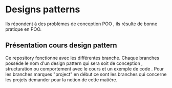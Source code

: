# Designs patterns

Ils répondent à des problèmes de conception POO , ils résulte de bonne pratique en POO.

## Présentation cours design pattern

Ce repository fonctionne avec les différentes branche. Chaque branches posséde le nom d'un design pattern qui sera soit de conception , structuration ou comportement avec le cours et un exemple de code . Pour les branches marques "project" en début ce sont les branches qui concerne les projets demander pour la notion de cette matière.  

